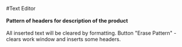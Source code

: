 #Text Editor
<br><br>
<b>Pattern of headers for description of the product</b>
<br><br>
All inserted text will be cleared by formatting.
Button "Erase Pattern" - clears work window and inserts some headers.